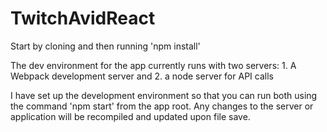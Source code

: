 TwitchAvidReact
===============

Start by cloning and then running 'npm install'

The dev environment for the app currently runs with two servers: 1. A Webpack development server and 2. a node server for API calls

I have set up the development environment so that you can run both using the command 'npm start' from the app root. Any changes to the server or application will be recompiled and updated upon file save.
